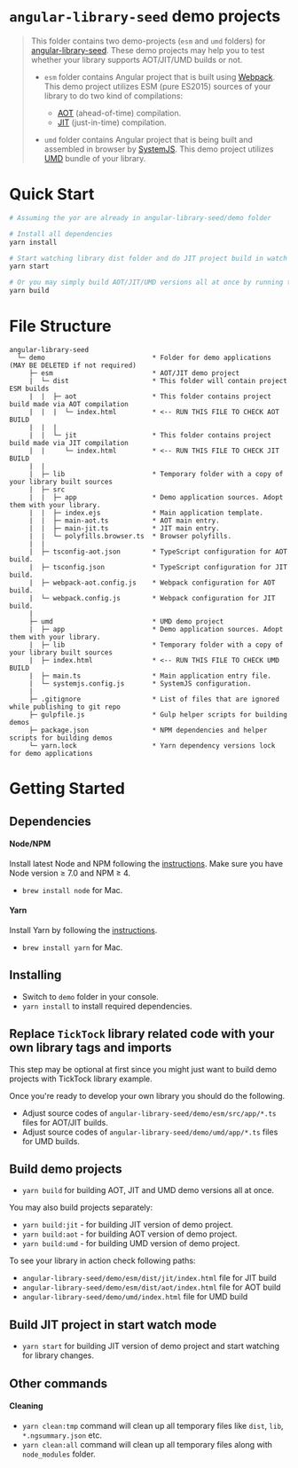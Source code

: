 # `angular-library-seed` demo projects

> This folder contains two demo-projects (`esm` and `umd` folders) for [angular-library-seed](https://github.com/trekhleb/angular-library-seed). These demo projects may help you to test whether your library supports AOT/JIT/UMD builds or not.
>
> - `esm` folder contains Angular project that is built using [Webpack](https://webpack.js.org/). This demo project utilizes ESM (pure ES2015) sources of your library to do two kind of compilations:
>   - [AOT](https://angular.io/docs/ts/latest/cookbook/aot-compiler.html) (ahead-of-time) compilation.
>   - [JIT](https://angular.io/docs/ts/latest/cookbook/aot-compiler.html) (just-in-time) compilation.
>
> - `umd` folder contains Angular project that is being built and assembled in browser by [SystemJS](https://github.com/systemjs/systemjs). This demo project utilizes [UMD](https://github.com/umdjs/umd) bundle of your library.

# Quick Start

```bash
# Assuming the yor are already in angular-library-seed/demo folder

# Install all dependencies
yarn install

# Start watching library dist folder and do JIT project build in watch mode.
yarn start

# Or you may simply build AOT/JIT/UMD versions all at once by running the following command
yarn build
```

# File Structure

```
angular-library-seed
  └─ demo                           * Folder for demo applications (MAY BE DELETED if not required) 
     ├─ esm                         * AOT/JIT demo project
     |  └─ dist                     * This folder will contain project ESM builds
     |  |  ├─ aot                   * This folder contains project build made via AOT compilation
     |  |  |  └─ index.html         * <-- RUN THIS FILE TO CHECK AOT BUILD
     |  |  |
     |  |  └─ jit                   * This folder contains project build made via JIT compilation
     |  |     └─ index.html         * <-- RUN THIS FILE TO CHECK JIT BUILD
     |  |
     |  ├─ lib                      * Temporary folder with a copy of your library built sources
     |  ├─ src
     |  |  ├─ app                   * Demo application sources. Adopt them with your library.
     |  |  ├─ index.ejs             * Main application template.
     |  |  ├─ main-aot.ts           * AOT main entry.
     |  |  ├─ main-jit.ts           * JIT main entry.
     |  |  └─ polyfills.browser.ts  * Browser polyfills.
     |  |
     |  ├─ tsconfig-aot.json        * TypeScript configuration for AOT build.
     |  ├─ tsconfig.json            * TypeScript configuration for JIT build.
     |  ├─ webpack-aot.config.js    * Webpack configuration for AOT build.
     |  └─ webpack.config.js        * Webpack configuration for JIT build.
     |   
     ├─ umd                         * UMD demo project
     |  ├─ app                      * Demo application sources. Adopt them with your library.
     |  ├─ lib                      * Temporary folder with a copy of your library built sources
     |  ├─ index.html               * <-- RUN THIS FILE TO CHECK UMD BUILD
     |  ├─ main.ts                  * Main application entry file.
     |  └─ systemjs.config.js       * SystemJS configuration.
     |   
     ├─ .gitignore                  * List of files that are ignored while publishing to git repo
     ├─ gulpfile.js                 * Gulp helper scripts for building demos
     ├─ package.json                * NPM dependencies and helper scripts for building demos
     └─ yarn.lock                   * Yarn dependency versions lock for demo applications
```

# Getting Started

## Dependencies

#### Node/NPM
Install latest Node and NPM following the [instructions](https://nodejs.org/en/download/). Make sure you have Node version ≥ 7.0 and NPM ≥ 4.

- `brew install node` for Mac.

#### Yarn
Install Yarn by following the [instructions](https://yarnpkg.com/en/docs/install).

- `brew install yarn` for Mac.

## Installing
- Switch to `demo` folder in your console.
- `yarn install` to install required dependencies.

## Replace `TickTock` library related code with your own library tags and imports
This step may be optional at first since you might just want to build demo projects with TickTock library example.

Once you're ready to develop your own library you should do the following.
- Adjust source codes of `angular-library-seed/demo/esm/src/app/*.ts` files for AOT/JIT builds.
- Adjust source codes of `angular-library-seed/demo/umd/app/*.ts` files for UMD builds.

## Build demo projects
- `yarn build` for building AOT, JIT and UMD demo versions all at once.

You may also build projects separately:
- `yarn build:jit` - for building JIT version of demo project.
- `yarn build:aot` - for building AOT version of demo project.
- `yarn build:umd` - for building UMD version of demo project.

To see your library in action check following paths:
- `angular-library-seed/demo/esm/dist/jit/index.html` file for JIT build
- `angular-library-seed/demo/esm/dist/aot/index.html` file for AOT build
- `angular-library-seed/demo/umd/index.html` file for UMD build

## Build JIT project in start watch mode
- `yarn start` for building JIT version of demo project and start watching for library changes.

## Other commands

#### Cleaning
- `yarn clean:tmp` command will clean up all temporary files like `dist`, `lib`, `*.ngsummary.json` etc.
- `yarn clean:all` command will clean up all temporary files along with `node_modules` folder. 
